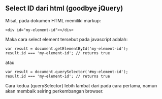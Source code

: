 ## Select ID dari html (goodbye jQuery)

Misal, pada dokumen HTML memiliki markup:
```
<div id="my-element-id"></div>
```

Maka cara select element tersebut pada javascript adalah:

```
var result = document.getElementById('my-element-id');
result.id === 'my-element-id'; // returns true
```

atau

```
var result = document.querySelector('#my-element-id');
result.id === 'my-element-id'; // returns true
```

Cara kedua (querySelector) lebih lambat dari pada cara pertama, namun akan membaik seiring perkembangan browser.
